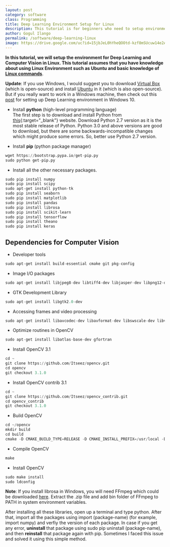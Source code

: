 ```yaml
---
layout: post
category: software
class: Programming
title: Deep Learning Environment Setup for Linux
description: This tutorial is for beginners who need to setup environment for Deep Learning and Computer Vision in Linux.
author: Gogul Ilango
permalink: /software/deep-learning-linux
image: https://drive.google.com/uc?id=15jbJeL0hYheQOOtd-kzf8mSUcuw14e2A
---
```


<b>In this tutorial, we will setup the environment for Deep Learning and Computer Vision in Linux. This tutorial assumes that you have knowledge about using Linux Environment such as Ubuntu and basic knowledge of <a href="https://gogul09.github.io/hardware/linux-helpers" target="_blank">Linux commands</a></b>.

<div class="note">
<p>
<b>Update</b>: If you use Windows, I would suggest you to download <a href="https://www.virtualbox.org/">Virtual Box</a> (which is open-source) and install <a href="http://releases.ubuntu.com/14.04/">Ubuntu</a> in it (which is also open-source). But if you really want to work in a Windows machine, then check out this <a href="https://gogul09.github.io/software/deep-learning-windows" target="_blank">post</a> for setting up Deep Learning environment in Windows 10.
</p>
</div>

* Install **python** (high-level programming language) <br>
The first step is to download and install Python from [this](https://www.python.org/downloads/){:target="_blank"} website. Download Python 2.7 version as it is the most stable release of Python. Python 3.0 and above versions are good to download, but there are some backwards-incompatible changes which might produce some errors. So, better use Python 2.7 version.

* Install **pip** (python package manager) <br>

```python
wget https://bootstrap.pypa.io/get-pip.py
sudo python get-pip.py
```

* Install all the other necessary packages. <br>

```python
sudo pip install numpy
sudo pip install scipy
sudo apt-get install python-tk
sudo pip install seaborn
sudo pip install matplotlib
sudo pip install pandas
sudo pip install librosa
sudo pip install scikit-learn
sudo pip install tensorflow
sudo pip install theano
sudo pip install keras
```

## Dependencies for Computer Vision

* Developer tools

```python
sudo apt-get install build-essential cmake git pkg-config
```

* Image I/O packages

```python
sudo apt-get install libjpeg8-dev libtiff4-dev libjasper-dev libpng12-dev
```

* GTK Development Library

```python
sudo apt-get install libgtk2.0-dev
```

* Accessing frames and video processing

```python
sudo apt-get install libavcodec-dev libavformat-dev libswscale-dev libv4l-dev
```

* Optimize routines in OpenCV

```python
sudo apt-get install libatlas-base-dev gfortran
```

* Install OpenCV 3.1

```python
cd ~ 
git clone https://github.com/Itseez/opencv.git 
cd opencv 
git checkout 3.1.0 
```

* Install OpenCV contrib 3.1

```python
cd ~
git clone https://github.com/Itseez/opencv_contrib.git
cd opencv_contrib
git checkout 3.1.0
```

* Build OpenCV

```python
cd ~/opencv
mkdir build
cd build
cmake -D CMAKE_BUILD_TYPE=RELEASE -D CMAKE_INSTALL_PREFIX=/usr/local -D INSTALL_C_EXAMPLES=OFF -D INSTALL_PYTHON_EXAMPLES=ON -D OPENCV_EXTRA_MODULES_PATH=~/opencv_contrib/modules -D BUILD_EXAMPLES=ON ..
```

* Compile OpenCV

```python
make
```

* Install OpenCV

```python
sudo make install 
sudo ldconfig
```

<div class="note">
<p><b>Note</b>: If you install librosa in Windows, you will need FFmpeg which could be downloaded <a href="https://ffmpeg.org/" target="_blank">here</a>. Extract the <span class="coding">.zip</span> file and add <span class="coding">bin</span> folder of FFmpeg to <span class="coding">PATH</span> in system environment variables.</p>
</div>

After installing all these libraries, open up a terminal and type <span class="coding">python</span>. After that, import all the packages using <span class="coding">import (package-name)</span> (for example, <span class="coding">import numpy</span>) and verfiy the version of each package. In case if you get any error, **uninstall** that package using <span class="coding">sudo pip uninstall (package-name)</span>, and then **reinstall** that package again with pip. Sometimes I faced this issue and solved it using this simple method.